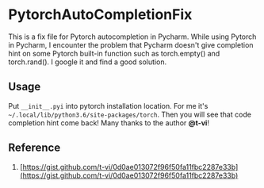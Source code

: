 # PytorchAutoCompletionFix
This is a fix file for Pytorch autocompletion in Pycharm. 
While using Pytorch in Pycharm, I encounter the problem that Pycharm doesn't give completion hint on some Pytorch built-in function such as torch.empty() and torch.rand(). I google it and find a good solution.
## Usage
Put `__init__.pyi` into pytorch installation location. For me it's `~/.local/lib/python3.6/site-packages/torch`. Then you will see that code completion hint come back! Many thanks to the author **@t-vi**!
## Reference
1. [https://gist.github.com/t-vi/0d0ae013072f96f50fa11fbc2287e33b](https://gist.github.com/t-vi/0d0ae013072f96f50fa11fbc2287e33b)
